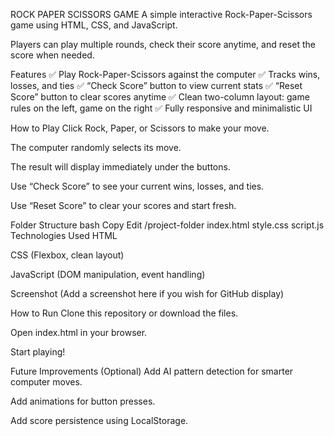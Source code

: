 ROCK PAPER SCISSORS GAME
A simple interactive Rock-Paper-Scissors game using HTML, CSS, and JavaScript.

Players can play multiple rounds, check their score anytime, and reset the score when needed.

Features
✅ Play Rock-Paper-Scissors against the computer
✅ Tracks wins, losses, and ties
✅ “Check Score” button to view current stats
✅ “Reset Score” button to clear scores anytime
✅ Clean two-column layout: game rules on the left, game on the right
✅ Fully responsive and minimalistic UI

How to Play
Click Rock, Paper, or Scissors to make your move.

The computer randomly selects its move.

The result will display immediately under the buttons.

Use “Check Score” to see your current wins, losses, and ties.

Use “Reset Score” to clear your scores and start fresh.

Folder Structure
bash
Copy
Edit
/project-folder
    index.html
    style.css
    script.js
Technologies Used
HTML

CSS (Flexbox, clean layout)

JavaScript (DOM manipulation, event handling)

Screenshot
(Add a screenshot here if you wish for GitHub display)

How to Run
Clone this repository or download the files.

Open index.html in your browser.

Start playing!

Future Improvements (Optional)
Add AI pattern detection for smarter computer moves.

Add animations for button presses.

Add score persistence using LocalStorage.